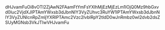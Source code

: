 dHJvamFuOi8vOTI2ZjAwN2FAamFtYmFsYXlhMjEzMjEzLm1lOjQ0Mz9hbGxvd0luc2VjdXJlPTAmYWxsb3dJbnNlY3VyZUhvc3RuYW1lPTAmYWxsb3dJbnNlY3VyZUNlcnRpZmljYXRlPTAmc2Vzc2lvblRpY2tldD0wJnRmbz0wI2dvb2dsZSUyMGNsb3VkJTIwVHJvamFu

